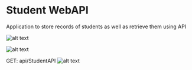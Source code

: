 # Student WebAPI
Application to store records of students as well as retrieve them using API

![alt text](https://i.imgur.com/4LwgfUU.png)

![alt text](https://i.imgur.com/Oql2cjj.png)

GET: api/StudentAPI
![alt text](https://i.imgur.com/PCIV0D4.png)
